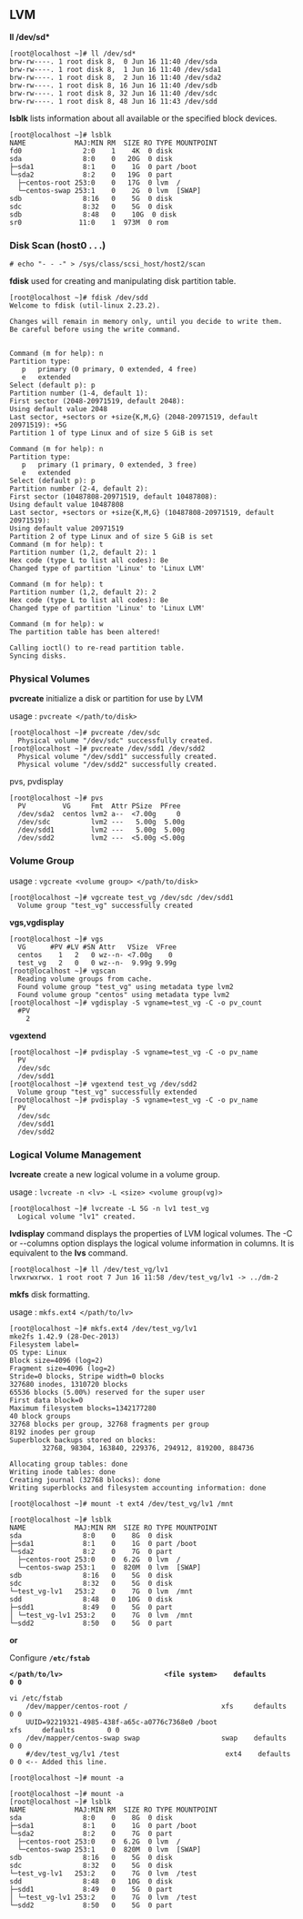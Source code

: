 ## LVM

**ll /dev/sd\***
```
[root@localhost ~]# ll /dev/sd*
brw-rw----. 1 root disk 8,  0 Jun 16 11:40 /dev/sda
brw-rw----. 1 root disk 8,  1 Jun 16 11:40 /dev/sda1
brw-rw----. 1 root disk 8,  2 Jun 16 11:40 /dev/sda2
brw-rw----. 1 root disk 8, 16 Jun 16 11:40 /dev/sdb
brw-rw----. 1 root disk 8, 32 Jun 16 11:40 /dev/sdc
brw-rw----. 1 root disk 8, 48 Jun 16 11:43 /dev/sdd
```

**lsblk** lists information about all available or the specified block devices.

```
[root@localhost ~]# lsblk
NAME            MAJ:MIN RM  SIZE RO TYPE MOUNTPOINT
fd0               2:0    1    4K  0 disk
sda               8:0    0   20G  0 disk
├─sda1            8:1    0    1G  0 part /boot
└─sda2            8:2    0   19G  0 part
  ├─centos-root 253:0    0   17G  0 lvm  /
  └─centos-swap 253:1    0    2G  0 lvm  [SWAP]
sdb               8:16   0    5G  0 disk
sdc               8:32   0    5G  0 disk
sdb               8:48   0    10G  0 disk
sr0              11:0    1  973M  0 rom
 ```

### Disk Scan (host0 . . .)

```
# echo "- - -" > /sys/class/scsi_host/host2/scan
```

**fdisk** used for creating and manipulating disk partition table.

```
[root@localhost ~]# fdisk /dev/sdd
Welcome to fdisk (util-linux 2.23.2).

Changes will remain in memory only, until you decide to write them.
Be careful before using the write command.


Command (m for help): n
Partition type:
   p   primary (0 primary, 0 extended, 4 free)
   e   extended
Select (default p): p
Partition number (1-4, default 1):
First sector (2048-20971519, default 2048):
Using default value 2048
Last sector, +sectors or +size{K,M,G} (2048-20971519, default 20971519): +5G
Partition 1 of type Linux and of size 5 GiB is set

Command (m for help): n
Partition type:
   p   primary (1 primary, 0 extended, 3 free)
   e   extended
Select (default p): p
Partition number (2-4, default 2):
First sector (10487808-20971519, default 10487808):
Using default value 10487808
Last sector, +sectors or +size{K,M,G} (10487808-20971519, default 20971519):
Using default value 20971519
Partition 2 of type Linux and of size 5 GiB is set
Command (m for help): t
Partition number (1,2, default 2): 1
Hex code (type L to list all codes): 8e
Changed type of partition 'Linux' to 'Linux LVM'

Command (m for help): t
Partition number (1,2, default 2): 2
Hex code (type L to list all codes): 8e
Changed type of partition 'Linux' to 'Linux LVM'

Command (m for help): w
The partition table has been altered!

Calling ioctl() to re-read partition table.
Syncing disks.
```

### Physical Volumes

**pvcreate** initialize a disk or partition for use by LVM

usage : `pvcreate </path/to/disk>`

```
[root@localhost ~]# pvcreate /dev/sdc
  Physical volume "/dev/sdc" successfully created.
[root@localhost ~]# pvcreate /dev/sdd1 /dev/sdd2
  Physical volume "/dev/sdd1" successfully created.
  Physical volume "/dev/sdd2" successfully created.
```
pvs, pvdisplay
```
[root@localhost ~]# pvs
  PV         VG     Fmt  Attr PSize  PFree
  /dev/sda2  centos lvm2 a--  <7.00g     0
  /dev/sdc          lvm2 ---   5.00g  5.00g
  /dev/sdd1         lvm2 ---   5.00g  5.00g
  /dev/sdd2         lvm2 ---  <5.00g <5.00g
```

### Volume Group

usage : `vgcreate <volume group> </path/to/disk>`

```
[root@localhost ~]# vgcreate test_vg /dev/sdc /dev/sdd1
  Volume group "test_vg" successfully created
```

**vgs,vgdisplay**

```
[root@localhost ~]# vgs
  VG      #PV #LV #SN Attr   VSize  VFree
  centos    1   2   0 wz--n- <7.00g    0
  test_vg   2   0   0 wz--n-  9.99g 9.99g
[root@localhost ~]# vgscan
  Reading volume groups from cache.
  Found volume group "test_vg" using metadata type lvm2
  Found volume group "centos" using metadata type lvm2
[root@localhost ~]# vgdisplay -S vgname=test_vg -C -o pv_count
  #PV
    2
```
**vgextend**

```
[root@localhost ~]# pvdisplay -S vgname=test_vg -C -o pv_name
  PV
  /dev/sdc
  /dev/sdd1
[root@localhost ~]# vgextend test_vg /dev/sdd2
  Volume group "test_vg" successfully extended
[root@localhost ~]# pvdisplay -S vgname=test_vg -C -o pv_name
  PV
  /dev/sdc
  /dev/sdd1
  /dev/sdd2
```

### Logical Volume Management

**lvcreate** create a new logical volume in a volume group.

usage : `lvcreate -n <lv> -L <size> <volume group(vg)>`

```
[root@localhost ~]# lvcreate -L 5G -n lv1 test_vg
  Logical volume "lv1" created.
```

**lvdisplay** command displays the properties of LVM logical volumes.
The -C or --columns option displays the logical volume information in columns. It is equivalent to the **lvs** command.

```
[root@localhost ~]# ll /dev/test_vg/lv1
lrwxrwxrwx. 1 root root 7 Jun 16 11:58 /dev/test_vg/lv1 -> ../dm-2
```

**mkfs** disk formatting.

usage : `mkfs.ext4 </path/to/lv>` 

```
[root@localhost ~]# mkfs.ext4 /dev/test_vg/lv1
mke2fs 1.42.9 (28-Dec-2013)
Filesystem label=
OS type: Linux
Block size=4096 (log=2)
Fragment size=4096 (log=2)
Stride=0 blocks, Stripe width=0 blocks
327680 inodes, 1310720 blocks
65536 blocks (5.00%) reserved for the super user
First data block=0
Maximum filesystem blocks=1342177280
40 block groups
32768 blocks per group, 32768 fragments per group
8192 inodes per group
Superblock backups stored on blocks:
        32768, 98304, 163840, 229376, 294912, 819200, 884736

Allocating group tables: done
Writing inode tables: done
Creating journal (32768 blocks): done
Writing superblocks and filesystem accounting information: done

[root@localhost ~]# mount -t ext4 /dev/test_vg/lv1 /mnt

[root@localhost ~]# lsblk
NAME            MAJ:MIN RM  SIZE RO TYPE MOUNTPOINT
sda               8:0    0    8G  0 disk
├─sda1            8:1    0    1G  0 part /boot
└─sda2            8:2    0    7G  0 part
  ├─centos-root 253:0    0  6.2G  0 lvm  /
  └─centos-swap 253:1    0  820M  0 lvm  [SWAP]
sdb               8:16   0    5G  0 disk
sdc               8:32   0    5G  0 disk
└─test_vg-lv1   253:2    0    7G  0 lvm  /mnt
sdd               8:48   0   10G  0 disk
├─sdd1            8:49   0    5G  0 part
│ └─test_vg-lv1 253:2    0    7G  0 lvm  /mnt
└─sdd2            8:50   0    5G  0 part
```

**or**

Configure **`/etc/fstab`** 

**`</path/to/lv>                         <file system>    defaults        0 0`**
```
vi /etc/fstab 
	/dev/mapper/centos-root /                       xfs     defaults        0 0
	UUID=92219321-4985-438f-a65c-a0776c7368e0 /boot                   xfs     defaults        0 0
	/dev/mapper/centos-swap swap                    swap    defaults        0 0
	#/dev/test_vg/lv1 /test                          ext4    defaults        0 0 <-- Added this line.
```	

`[root@localhost ~]# mount -a`

```
[root@localhost ~]# mount -a
[root@localhost ~]# lsblk
NAME            MAJ:MIN RM  SIZE RO TYPE MOUNTPOINT
sda               8:0    0    8G  0 disk
├─sda1            8:1    0    1G  0 part /boot
└─sda2            8:2    0    7G  0 part
  ├─centos-root 253:0    0  6.2G  0 lvm  /
  └─centos-swap 253:1    0  820M  0 lvm  [SWAP]
sdb               8:16   0    5G  0 disk
sdc               8:32   0    5G  0 disk
└─test_vg-lv1   253:2    0    7G  0 lvm  /test
sdd               8:48   0   10G  0 disk
├─sdd1            8:49   0    5G  0 part
│ └─test_vg-lv1 253:2    0    7G  0 lvm  /test
└─sdd2            8:50   0    5G  0 part
```

